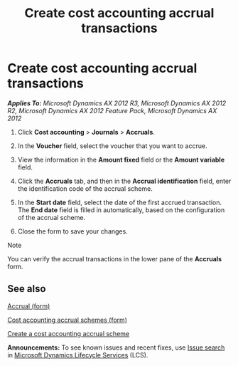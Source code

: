﻿---
title: Create cost accounting accrual transactions
TOCTitle: Create cost accounting accrual transactions
ms:assetid: b34d2d11-b96a-4b93-b6d9-cc2c3fd50bd2
ms:mtpsurl: https://technet.microsoft.com/en-us/library/Aa572007(v=AX.60)
ms:contentKeyID: 36059067
ms.date: 04/18/2014
mtps_version: v=AX.60
---

# Create cost accounting accrual transactions 


_**Applies To:** Microsoft Dynamics AX 2012 R3, Microsoft Dynamics AX 2012 R2, Microsoft Dynamics AX 2012 Feature Pack, Microsoft Dynamics AX 2012_

1.  Click **Cost accounting** \> **Journals** \> **Accruals**.

2.  In the **Voucher** field, select the voucher that you want to accrue.

3.  View the information in the **Amount fixed** field or the **Amount variable** field.

4.  Click the **Accruals** tab, and then in the **Accrual identification** field, enter the identification code of the accrual scheme.

5.  In the **Start date** field, select the date of the first accrued transaction. The **End date** field is filled in automatically, based on the configuration of the accrual scheme.

6.  Close the form to save your changes.


> [!NOTE]
> <P>You can verify the accrual transactions in the lower pane of the <STRONG>Accruals</STRONG> form.</P>



## See also

[Accrual (form)](https://technet.microsoft.com/en-us/library/aa498513\(v=ax.60\))

[Cost accounting accrual schemes (form)](https://technet.microsoft.com/en-us/library/aa576953\(v=ax.60\))

[Create a cost accounting accrual scheme](create-a-cost-accounting-accrual-scheme.md)

  
**Announcements:** To see known issues and recent fixes, use [Issue search](http://go.microsoft.com/fwlink/?linkid=389258) in [Microsoft Dynamics Lifecycle Services](http://go.microsoft.com/fwlink/?linkid=306505) (LCS).

